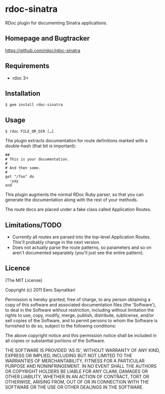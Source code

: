rdoc-sinatra
============

RDoc plugin for documenting Sinatra applications.


Homepage and Bugtracker
-----------------------

https://github.com/rdoc/rdoc-sinatra


Requirements
------------

- rdoc 3+


Installation
------------

`$ gem install rdoc-sinatra`


Usage
-----

`$ rdoc FILE_OR_DIR […]`

The plugin extracts documentation for route definitions marked with
a double-hash (that bit is important):

    ##
    # This is your documentation.
    #
    # And then some.
    #
    get "/foo" do
      :yay
    end

This plugin augments the normal RDoc Ruby parser, so that you can
generate the documentation along with the rest of your methods.

The route docs are placed under a fake class called Application Routes.


Limitations/TODO
----------------

- Currently all routes are parsed into the top-level Application Routes.
This'll probably change in the next version.
- Does not actually parse the route patterns, so parameters and so
on aren't documented separately (you'll just see the entire pattern).



Licence
-------

(The MIT License)

Copyright (c) 2011 Eero Saynatkari

Permission is hereby granted, free of charge, to any person obtaining
a copy of this software and associated documentation files (the
'Software'), to deal in the Software without restriction, including
without limitation the rights to use, copy, modify, merge, publish,
distribute, sublicense, and/or sell copies of the Software, and to
permit persons to whom the Software is furnished to do so, subject to
the following conditions:

The above copyright notice and this permission notice shall be
included in all copies or substantial portions of the Software.

THE SOFTWARE IS PROVIDED 'AS IS', WITHOUT WARRANTY OF ANY KIND,
EXPRESS OR IMPLIED, INCLUDING BUT NOT LIMITED TO THE WARRANTIES OF
MERCHANTABILITY, FITNESS FOR A PARTICULAR PURPOSE AND NONINFRINGEMENT.
IN NO EVENT SHALL THE AUTHORS OR COPYRIGHT HOLDERS BE LIABLE FOR ANY
CLAIM, DAMAGES OR OTHER LIABILITY, WHETHER IN AN ACTION OF CONTRACT,
TORT OR OTHERWISE, ARISING FROM, OUT OF OR IN CONNECTION WITH THE
SOFTWARE OR THE USE OR OTHER DEALINGS IN THE SOFTWARE.

